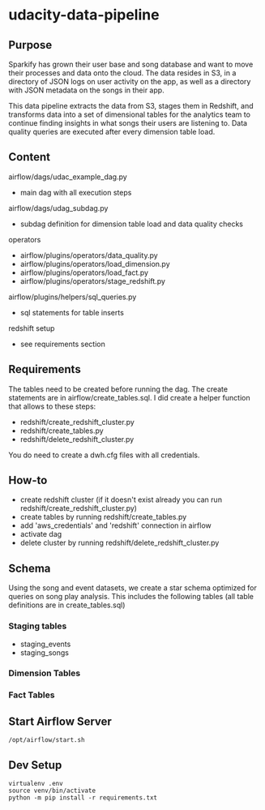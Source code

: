 # udacity-data-pipeline

## Purpose
Sparkify has grown their user base and song database and 
want to move their processes and data onto the cloud. 
The data resides in S3, in a directory 
of JSON logs on user activity on the app, as well as a 
directory with JSON metadata on the songs in their app.

This data pipeline extracts the data 
from S3, stages them in Redshift, and transforms data into 
a set of dimensional tables for the analytics team to 
continue finding insights in what songs their users are 
listening to. Data quality queries are executed after every
dimension table load.

## Content
airflow/dags/udac_example_dag.py
- main dag with all execution steps
  
airflow/dags/udag_subdag.py
- subdag definition for dimension table load and data quality checks

operators
- airflow/plugins/operators/data_quality.py
- airflow/plugins/operators/load_dimension.py
- airflow/plugins/operators/load_fact.py
- airflow/plugins/operators/stage_redshift.py

airflow/plugins/helpers/sql_queries.py
- sql statements for table inserts

redshift setup
- see requirements section

## Requirements
The tables need to be created before running the dag. The create statements
are in airflow/create_tables.sql. 
I did create a helper function that allows to these steps:
- redshift/create_redshift_cluster.py
- redshift/create_tables.py
- redshift/delete_redshift_cluster.py

You do need to create a dwh.cfg files with all credentials.

## How-to
- create redshift cluster (if it doesn't exist already you
can run redshift/create_redshift_cluster.py)
- create tables by running redshift/create_tables.py
- add 'aws_credentials' and 'redshift' connection in airflow
- activate dag
- delete cluster by running redshift/delete_redshift_cluster.py

## Schema

Using the song and event datasets, we create a star schema 
optimized for queries on song play analysis. This includes 
the following tables (all table definitions are in 
create_tables.sql)

### Staging tables
- staging_events
- staging_songs

### Dimension Tables

### Fact Tables

## Start Airflow Server
```
/opt/airflow/start.sh
```

## Dev Setup
```
virtualenv .env
source venv/bin/activate
python -m pip install -r requirements.txt
```
